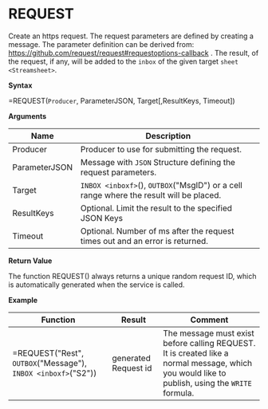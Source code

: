 # REQUEST

Create an https request. The request parameters are defined by creating
a message. The parameter definition can be derived from:
<https://github.com/request/request#requestoptions-callback> . The
result, of the request, if any, will be added to the `inbox` of the
given target `sheet <Streamsheet>`.

**Syntax**

=REQUEST(`Producer`, ParameterJSON, Target\[,ResultKeys, Timeout\])

**Arguments**

| Name          | Description                                                                            |
|---------------|----------------------------------------------------------------------------------------|
| Producer      | Producer to use for submitting the request.                                            |
| ParameterJSON | Message with `JSON` Structure defining the request parameters.                         |
| Target        | `INBOX <inboxf>`(), `OUTBOX`("MsgID") or a cell range where the result will be placed. |
| ResultKeys    | Optional. Limit the result to the specified JSON Keys                                  |
| Timeout       | Optional. Number of ms after the request times out and an error is returned.           |

**Return Value**

The function REQUEST() always returns a unique random request ID, which
is automatically generated when the service is called.

**Example**

| Function                                                      | Result               | Comment                                                                                                                                         |
|---------------------------------------------------------------|----------------------|-------------------------------------------------------------------------------------------------------------------------------------------------|
| =REQUEST("Rest", `OUTBOX`("Message"), `INBOX <inboxf>`("S2")) | generated Request id | The message must exist before calling REQUEST. It is created like a normal message, which you would like to publish, using the `WRITE` formula. |
